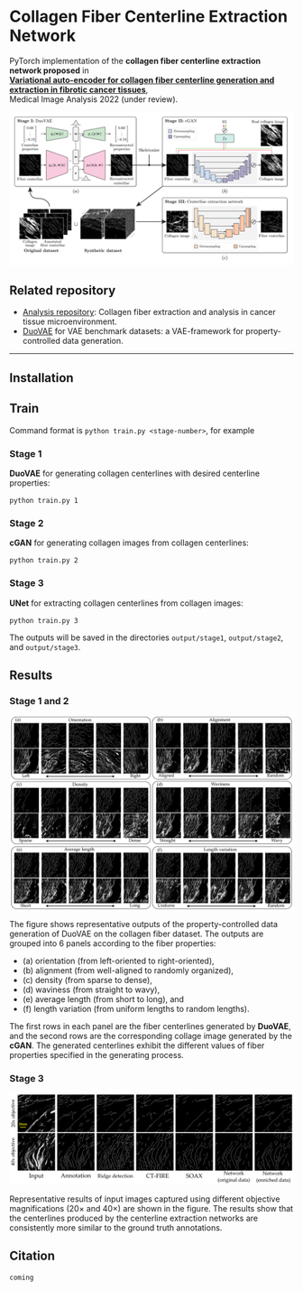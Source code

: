 # Collagen Fiber Centerline Extraction Network

PyTorch implementation of the **collagen fiber centerline extraction network proposed** in\
[**Variational auto-encoder for collagen fiber centerline generation and extraction in fibrotic cancer tissues**](),\
Medical Image Analysis 2022 (under review).

![figure](/etc/figures/pipeline.png)

## Related repository
 - [Analysis repository](https://github.com/uw-loci/collagen-fiber-metrics): Collagen fiber extraction and analysis in cancer tissue microenvironment.
 - [DuoVAE](https://github.com/hjoonpark/duovae) for VAE benchmark datasets: a VAE-framework for property-controlled data generation.

---

## Installation

## Train

Command format is `python train.py <stage-number>`, for example

### Stage 1
**DuoVAE** for generating collagen centerlines with desired centerline properties:

    python train.py 1

### Stage 2
**cGAN** for generating collagen images from collagen centerlines:

    python train.py 2

### Stage 3

**UNet** for extracting collagen centerlines from collagen images:

    python train.py 3

The outputs will be saved in the directories `output/stage1`, `output/stage2`, and `output/stage3`.

## Results

### Stage 1 and 2

![figure](/etc/figures/result_stage1_stage2.png)

The figure shows representative outputs of the property-controlled data generation of DuoVAE on the collagen fiber dataset. The outputs are grouped into 6 panels according to the fiber properties: 

- (a) orientation (from left-oriented to right-oriented), 
- (b) alignment (from well-aligned to randomly organized), 
- (c) density (from sparse to dense), 
- (d) waviness (from straight to wavy), 
- (e) average length (from short to long), and 
- (f) length variation (from uniform lengths to random lengths). 

The first rows in each panel are the fiber centerlines generated by **DuoVAE**, and the second rows are the corresponding collage image generated by the **cGAN**. The generated centerlines exhibit the different values of fiber properties specified in the generating process.

### Stage 3

![figure](/etc/figures/result_stage3.png)

Representative results of input images captured using different objective magnifications (20× and 40×) are shown in the figure. The results show that the centerlines produced by the centerline extraction networks are consistently more similar to the ground truth annotations.


## Citation

    coming